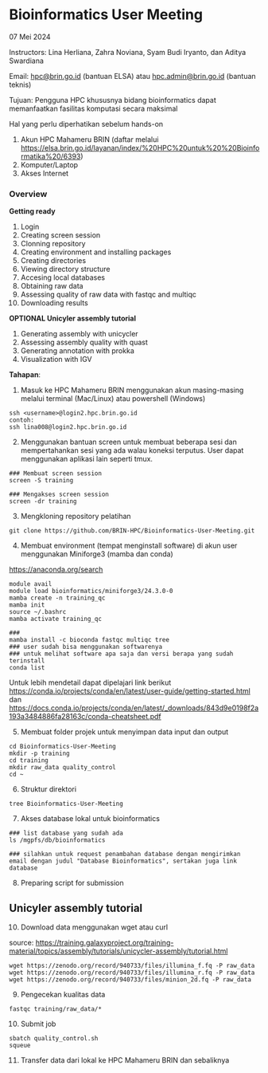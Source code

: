 # Bioinformatics User Meeting
07 Mei 2024

Instructors:
Lina Herliana, Zahra Noviana, Syam Budi Iryanto, dan Aditya Swardiana

Email: hpc@brin.go.id (bantuan ELSA) atau hpc.admin@brin.go.id (bantuan teknis)


Tujuan: Pengguna HPC khususnya bidang bioinformatics dapat memanfaatkan fasilitas komputasi secara maksimal

Hal yang perlu diperhatikan sebelum hands-on
1. Akun HPC Mahameru BRIN (daftar melalui https://elsa.brin.go.id/layanan/index/%20HPC%20untuk%20%20Bioinformatika%20/6393)
2. Komputer/Laptop
3. Akses Internet

### **Overview**
**Getting ready**
1. Login
2. Creating screen session
3. Clonning repository
4. Creating environment and installing packages
5. Creating directories
6. Viewing directory structure
7. Accesing local databases
8. Obtaining raw data
9. Assessing quality of raw data with fastqc and multiqc
10. Downloading results

**OPTIONAL Unicyler assembly tutorial**

1. Generating assembly with unicycler
2. Assessing assembly quality with quast
3. Generating annotation with prokka
4. Visualization with IGV


**Tahapan**:
1. Masuk ke HPC Mahameru BRIN menggunakan akun masing-masing melalui terminal (Mac/Linux) atau powershell (Windows)

```
ssh <username>@login2.hpc.brin.go.id
contoh:
ssh lina008@login2.hpc.brin.go.id
```
2. Menggunakan bantuan screen untuk membuat beberapa sesi dan mempertahankan sesi yang ada walau koneksi terputus. User dapat menggunakan aplikasi lain seperti tmux.

```
### Membuat screen session
screen -S training

### Mengakses screen session
screen -dr training 
```
3. Mengkloning repository pelatihan
```
git clone https://github.com/BRIN-HPC/Bioinformatics-User-Meeting.git
```
4. Membuat environment (tempat menginstall software) di akun user menggunakan Miniforge3 (mamba dan conda)

https://anaconda.org/search

```
module avail
module load bioinformatics/miniforge3/24.3.0-0
mamba create -n training_qc
mamba init
source ~/.bashrc
mamba activate training_qc

###
mamba install -c bioconda fastqc multiqc tree
### user sudah bisa menggunakan softwarenya
### untuk melihat software apa saja dan versi berapa yang sudah terinstall
conda list
```
Untuk lebih mendetail dapat dipelajari link berikut https://conda.io/projects/conda/en/latest/user-guide/getting-started.html
dan https://docs.conda.io/projects/conda/en/latest/_downloads/843d9e0198f2a193a3484886fa28163c/conda-cheatsheet.pdf


5. Membuat folder projek untuk menyimpan data input dan output

```
cd Bioinformatics-User-Meeting
mkdir -p training
cd training
mkdir raw_data quality_control
cd ~
```

6. Struktur direktori

```
tree Bioinformatics-User-Meeting
```

7. Akses database lokal untuk bioinformatics
```
### list database yang sudah ada
ls /mgpfs/db/bioinformatics

### silahkan untuk request penambahan database dengan mengirimkan email dengan judul "Database Bioinformatics", sertakan juga link database
```
8. Preparing script for submission


## Unicyler assembly tutorial

10. Download data menggunakan wget atau curl

source: https://training.galaxyproject.org/training-material/topics/assembly/tutorials/unicycler-assembly/tutorial.html

```
wget https://zenodo.org/record/940733/files/illumina_f.fq -P raw_data
wget https://zenodo.org/record/940733/files/illumina_r.fq -P raw_data
wget https://zenodo.org/record/940733/files/minion_2d.fq -P raw_data
```

9. Pengecekan kualitas data

```
fastqc training/raw_data/* 
```

10. Submit job

```
sbatch quality_control.sh
squeue
```

11. Transfer data dari lokal ke HPC Mahameru BRIN dan sebaliknya

```

```

